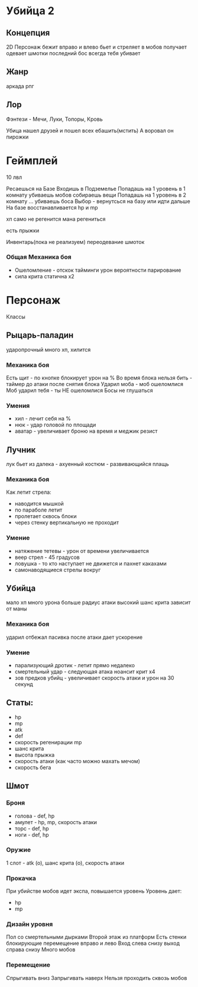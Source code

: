 # Убийца 2

## Концепция
2D
Персонаж бежит вправо и влево 
бьет и стреляет в мобов
получает одевает шмотки
последний бос всегда тебя убивает

## Жанр
 аркада рпг  

## Лор
Фэнтези - Мечи, Луки, Топоры, Кровь

Убица нашел друзей и пошел всех ебашить(мстить)
А воровал он пирожки

# Геймплей
10 лвл

Ресаешься на Базе
Входишь в Подземелье
Попадашь на 1 уровень в 1 комнату 
убиваешь мобов собираешь вещи
Попадашь на 1 уровень в 2 комнату 
...
убиваешь боса
Выбор - вернутсься на базу или идти дальше
На базе восстанавливается hp и mp

хп само не регенится
мана регениться

есть прыжки

Инвентарь(пока не реализуем) переодевание шмоток


### Общая Механика боя
- Ошеломление - отскок 
тайминги
урон
вероятности
парирование
- сила крита статична х2


# Персонаж
Классы 
## Рыцарь-паладин 
ударопрочный много хп, хилится 
### Механика боя
Есть щит - по кнопке блокирует урон на %
Во время блока нельзя бить - таймер до атаки после снятия блока
Ударил моба - моб ошеломлися
Моб ударил тебя - ты НЕ ошеломлися
Босы не глушаться
### Умения
- хил - лечит себя на %
- нюк - удар головой по площади
- аватар - увеличивает броню на время и меджик резист 

## Лучник 
лук бьет из далека - ахуенный костюм - развивающийся плащь

### Механика боя
Как летит стрела:
- наводится мышкой
- по параболе летит
- пролетает сквось блоки
- через стенку вертикальную не проходит
 
### Умение
 - натяжение тетевы - урон от времени увеличивается
 - веер стрел - 45 градусов  
 - ловушка - то кто наступает не движется и пахнет какахами
 - самонаводящиеся стрелы вокруг 

## Убийца 
мало хп много урона больше радиус атаки высокий шанс крита зависит от маны

### Механика боя
ударил отбежал
пасивка после атаки дает ускорение

### Умение
 - парализующий дротик - летит прямо недалеко
 - смертельный удар - следующая атака ноансит крит х4
 - зов предков убийц - увеличивает скорость атаки и урон на 30 секунд


## Статы:
 - hp
 - mp
 - atk
 - def
 - скорость регенирации mp
 - шанс крита  
 - высота прыжка
 - скорость атаки (как часто можно махать мечом)
 - скорость бега
 
## Шмот
### Броня

- голова - def, hp 
- амулет -  hp, mp, скорость атаки
- торс - def, hp
- ноги - def, hp

### Оружие

1 слот - atk (o), шанс крита (o), скорость атаки


### Прокачка
При убийстве мобов идет экспа, повышается уровень
Уровень дает:
- hp
- mp

### Дизайн уровня
Пол со смертельными дырками
Второй этаж из платформ
Есть стенки блокирующие перемещение вправо и лево
Вход слева снизу
выход справа снизу
Много мобов

###  Перемещение
Спрыгивать вниз
Запрыгивать наверх
Нельзя проходить сквозь мобов


